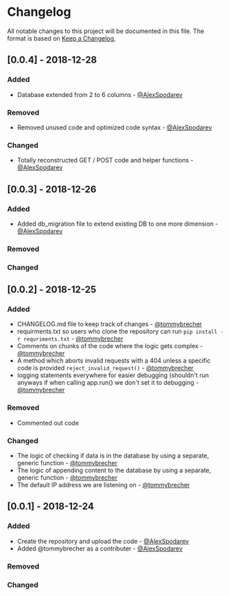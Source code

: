 # Changelog
All notable changes to this project will be documented in this file.
The format is based on [Keep a Changelog](https://keepachangelog.com/en/1.0.0/),

## [0.0.4] - 2018-12-28

### Added
- Database extended from 2 to 6 columns - [@AlexSpodarev](https://github.com/AlexSpodarev)

### Removed
- Removed unused code and optimized code syntax - [@AlexSpodarev](https://github.com/AlexSpodarev)

### Changed
- Totally reconstructed GET / POST code and helper functions - [@AlexSpodarev](https://github.com/AlexSpodarev)

## [0.0.3] - 2018-12-26

### Added
- Added db_migration file to extend existing DB to one more dimension - [@AlexSpodarev](https://github.com/AlexSpodarev)

### Removed
### Changed

## [0.0.2] - 2018-12-25

### Added
- CHANGELOG.md file to keep track of changes - [@tommybrecher](https://github.com/tommybrecher)
- requirments.txt so users who clone the repository can run `pip install -r requriments.txt` - [@tommybrecher](https://github.com/tommybrecher) 
- Comments on chunks of the code where the logic gets complex - [@tommybrecher](https://github.com/tommybrecher)
- A method which aborts invalid requests with a 404 unless a specific code is provided `reject_invalid_request()` - [@tommybrecher](https://github.com/tommybrecher)
- logging statements everywhere for easier debugging (shouldn't run anyways if when calling app.run() we don't set it to debugging - [@tommybrecher](https://github.com/tommybrecher)

### Removed
- Commented out code 

### Changed
- The logic of checking if data is in the database by using a separate, generic function - [@tommybrecher](https://github.com/tommybrecher)
- The logic of appending content to the database by using a separate, generic function - [@tommybrecher](https://github.com/tommybrecher)
- The default IP address we are listening on - [@tommybrecher](https://github.com/tommybrecher)

## [0.0.1] - 2018-12-24

### Added
- Create the repository and upload the code - [@AlexSpodarev](https://github.com/AlexSpodarev)
- Added @tommybrecher as a contributer - [@AlexSpodarev](https://github.com/AlexSpodarev)

### Removed

### Changed

